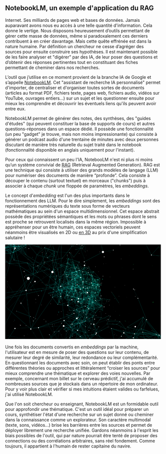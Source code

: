 ## NotebookLM, un exemple d'application du RAG

Internet. Ses milliards de pages web et bases de données. Jamais auparavant avons nous eu accès à une telle quantité d'information. Cela donne le vertige. Nous disposons heureusement d’outils permettant de gérer cette masse de données, même si paradoxalement ces derniers contribuent à en créer davantage. Mais cette quête effrénée est dans la nature humaine. Par définition un chercheur ne cesse d’agréger des sources pour ensuite construire ses hypothèses. Il est maintenant possible de les faire analyser et "digérer" par des IA, de leur poser des questions et d’obtenir des réponses pertinentes tout en constituant des fiches permettant de cheminer dans nos recherches. 

L’outil que j’utilise en ce moment provient de la branche IA de Google et s’appelle [NotebookLM](https://notebooklm.google.com/). Cet "assistant de recherche IA personnalisé" permet d'importer, de centraliser et d'organiser toutes sortes de documents (articles au format PDF, fichiers texte, pages web, fichiers audio, vidéos sur YouTube, ouvrages entiers...) sur un sujet et les questionner ensuite pour mieux les comprendre et découvrir les éventuels liens qu'ils peuvent avoir entre eux.

NotebookLM permet de générer des notes, des synthèses, des "guides d'études" (qui peuvent constituer la base de supports de cours) et autres questions-réponses dans un espace dédié. Il possède une fonctionnalité (un peu "gadget" je trouve, mais non moins impressionante) qui consiste à générer un podcast audio d'une trentaine de minutes avec deux personnes discutant de manière très naturelle du sujet traité dans le notebook (fonctionnalité disponible en anglais uniquement pour l'instant).

Pour ceux qui connaissent un peu l'IA, NotebooLM n'est ni plus ni moins qu’un système convivial de [RAG](https://en.wikipedia.org/wiki/Retrieval-augmented_generation) (Retrieval Augmented Generation). RAG est une technique qui consiste à utiliser des grands modèles de langage (LLM) pour numériser des documents de manière “profonde”. Cela consiste à découper le contenu (surtout textuel) en morceaux ("chunks") puis à associer à chaque *chunk* une floppée de paramètres, les *embeddings*.

Le concept d'*embedding* est l'un des plus importants dans le fonctionnement des LLM. Pour le dire simplement, les *embeddings* sont des représentations numériques du texte sous forme de vecteurs mathématiques au sein d'un espace multidimensionnel. Cet espace abstrait possède des propriétées sémantiques et les mots ou phrases dont le sens est proche se retrouvent localisés dans la même région. Impossible à appréhenser pour un être humain, ces espaces vectoriels peuvent néanmoins être visualisés en 2D ou [en 3D](https://helboukkouri.github.io/embedding-visualization/) au prix d'une simplification salutaire !

![embeddings](/images/embeddings-small.png)

Une fois les documents convertis en *embeddings* par la machine, l'utilisateur est en mesure de poser des questions sur leur contenu, de mesurer leur degré de similarité, leur redondance ou leur complémentarité. En questionnant les documents avec soin, on peut établir des ponts entre différentes théories ou approches et littéralement “croiser les sources” pour mieux comprendre une thématique et explorer des voies nouvelles. Par exemple, concernant mon billet sur le cerveau prédictif, j'ai accumulé de nombreuses sources que je stockais dans un répertoire de mon ordinateur. Pour y voir plus clair et vérifier si mes intuitions étaient valides ou farfelues, j'ai utilisé NotebookLM.

Que l'on soit chercheur ou enseignant, NotebookLM est un formidable outil pour approfondir une thématique. C'est un outil idéal pour préparer un cours, synthétiser l'état d'une recherche sur un sujet donné ou cheminer dans la connaissance comme un explorateur. Son caractère multimodal (texte, sons, vidéos...) brise les barrières entre les sources et permet de déployer librement une recherche unifiée. Gardons néanmoins à l'esprit les biais possibles de l'outil, qui par nature pourrait être tenté de proposer des connections ou des corrélations arbitraires, sans réel fondement. Comme toujours, il appartient à l'humain de rester capitaine du navire.
